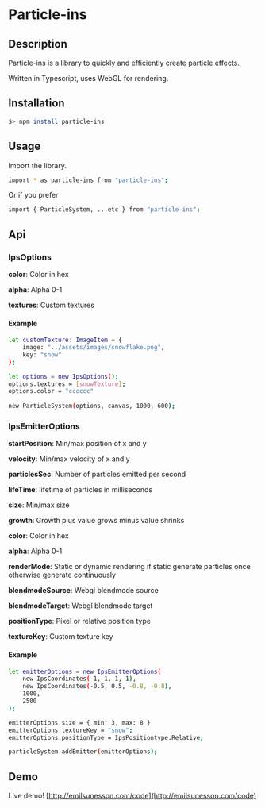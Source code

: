 # Particle-ins

## Description
Particle-ins is a library to quickly and efficiently create particle effects.

Written in Typescript, uses WebGL for rendering.

## Installation

```sh
$> npm install particle-ins
```

## Usage

Import the library.

```sh
import * as particle-ins from "particle-ins";
```

Or if you prefer

```sh
import { ParticleSystem, ...etc } from "particle-ins";
```

## Api

### IpsOptions 

**color**: Color in hex

**alpha**: Alpha 0-1

**textures**: Custom textures

#### Example

```sh
let customTexture: ImageItem = {
    image: "../assets/images/snowflake.png",
    key: "snow"
};

let options = new IpsOptions();
options.textures = [snowTexture];
options.color = "cccccc"
    
new ParticleSystem(options, canvas, 1000, 600);
```

### IpsEmitterOptions

**startPosition**: Min/max position of x and y

**velocity**: Min/max velocity of x and y

**particlesSec**: Number of particles emitted per second

**lifeTime**: lifetime of particles in milliseconds

**size**: Min/max size

**growth**: Growth plus value grows minus value shrinks

**color**: Color in hex

**alpha**: Alpha 0-1

**renderMode**: Static or dynamic rendering if static generate particles once otherwise generate continuously

**blendmodeSource**: Webgl blendmode source

**blendmodeTarget**: Webgl blendmode target

**positionType**: Pixel or relative position type

**textureKey**: Custom texture key

#### Example

```sh
let emitterOptions = new IpsEmitterOptions(
    new IpsCoordinates(-1, 1, 1, 1),
    new IpsCoordinates(-0.5, 0.5, -0.8, -0.8),
    1000,
    2500
);

emitterOptions.size = { min: 3, max: 8 }
emitterOptions.textureKey = "snow";
emitterOptions.positionType = IpsPositiontype.Relative;

particleSystem.addEmitter(emitterOptions);
```

## Demo

Live demo!
[http://emilsunesson.com/code](http://emilsunesson.com/code)
